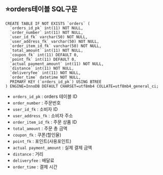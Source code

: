 ## ⭐orders테이블 SQL구문
```
CREATE TABLE IF NOT EXISTS `orders` (
  `orders_id_pk` int(11) NOT NULL,
  `order_number` int(11) NOT NULL,
  `user_id_fk` varchar(50) NOT NULL,
  `user_address_fk` varchar(50) NOT NULL,
  `order_item_id_fk` varchar(50) NOT NULL,
  `total_amount` int(11) NOT NULL,
  `coupon_fk` int(11) DEFAULT 0,
  `point_fk` int(11) DEFAULT 0,
  `actual payment_amount` int(11) NOT NULL,
  `distance` int(11) NOT NULL,
  `deliveryfee` int(11) NOT NULL,
  `order_time` datetime NOT NULL,
  PRIMARY KEY (`orders_id_pk`) USING BTREE
) ENGINE=InnoDB DEFAULT CHARSET=utf8mb4 COLLATE=utf8mb4_general_ci;
```
- `orders_id_pk` : orders 테이블 ID
- `order_number` : 주문번호
- `user_id_fk` : 소비자 ID
- `user_address_fk` : 소비자 주소
- `order_item_id_fk` : 주문 상품 ID
- `total_amount` : 주문 총 금액
- `coupon_fk` : 쿠폰(할인율)
- `point_fk` : 포인트(사용포인트)
- `actual payment_amount` : 실제 결제 금액
- `distance` : 거리
- `deliveryfee` : 배달료
- `order_time` : 결제 시간